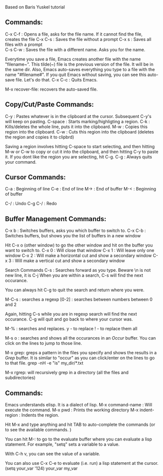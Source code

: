 Based on Baris Yuskel tutorial


Commands:
--------------
C-x C-f : Opens a file, asks for the file name. If it cannot find the file, creates the file
C-x C-s : Saves the file without a prompt
C-x s   : Saves all files with a prompt  
C-s C-w : Saves the file with a different name. Asks you for the name.

Everytime you save a file, Emacs creates another file with the name "filename~".
This tilde(~) file is the previous version of the file. It will be in the same dir.
Also, Emacs auto-saves everything you type to a file with the name "#filename#".
If you quit Emacs without saving, you can see this auto-save file. Let's do that.
C-x C-c : Quits Emacs.

M-x recover-file: recovers the auto-saved file.


Copy/Cut/Paste Commands:
------------------------
C-y     : Pastes whatever is in the clipboard at the cursor.
          Subsequent C-y's will keep on pasting.
C-space : Starts marking/highligting a region.
C-k     : Kills/deletes the whole line, puts it into the clipboard.
M-w     : Copies this region into the clipboard.
C-w     : Cuts this region into the clipboard (deletes the region and copies it to clipbrd)

Saving a region involves hitting C-space to start selecting, and then hitting M-w or C-w to
copy or cut it into the clipboard, and then hitting C-y to paste it. 
If you dont like the region you are selecting, hit C-g.
C-g     : Always quits your command.


Cursor Commands:
----------------
C-a     : Beginning of line
C-e     : End of line
M->     : End of buffer
M-<     : Beginning of buffer

C-/     : Undo
C-g C-/ : Redo


Buffer Management Commands:
---------------------------
C-x b   : Switches buffers, asks you which buffer to switch to.
C-x C-b : Switches buffers, but shows you the list of buffers in a new window

Hit C-x o (other window) to go the other window and hit <enter> on the buffer you want to
switch to.
C-x 0   : Will close that window
C-x 1   : Will leave only one window
C-x 2   : Will make a horizontal cut and show a secondary window
C-x 3   : Will make a vertical cut and show a secondary window

Search Commands
C-s	   : Searches forward as you type. Beware \n is not new line, it is C-j
	     When you are within a search, C-s will find the next occurance.

You can always hit C-g to quit the search and return where you were.

M-C-s   : searches a regexp
	     [0-2] : searches between numbers between 0 and 2

Again, hitting C-s while you are in regexp search will find the next occurance.
C-g will quit and  go back to where your cursor was.

M-%	   : searches and replaces.
	     y - to replace
	     ! - to replace them all

M-s o   : searches and shows all the occurances in an *Occur* buffer. You can
    	     click on the lines to jump to those line.

M-x grep: greps a pattern in the files you specify and shows the results in a *Grep*
    	     buffer. It is similar to "occur" as you can click/enter on the lines to go
	     to that file.
	     grep -nH -e "is" my_dir/*.txt

M-x rgrep: will recursively grep in a directory (all the files and subdirectories)


Commands:
---------
Emacs understands elisp. It is a dialect of lisp.
M-x command-name : Will execute the command. 
M-x pwd  : Prints the working directory
M-x indent-region : Indents the region.

Hit M-x and type anything and hit TAB to auto-complete the commands (or to see the available
commands. )

You can hit M-: to go to the evaluate buffer where you can evaluate a lisp statement.
For example, "setq" sets a variable to a value. 

With C-h v, you can see the value of a variable.

You can also use C-x C-e to evaluate (i.e. run) a lisp statement at the cursor.
(setq your_var '124)
your_var my_var
